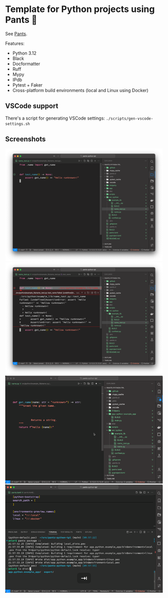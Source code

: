 # Template for Python projects using Pants 👖

See [Pants](https://pantsbuild.org).

Features:

- Python 3.12
- Black
- Docformatter
- Ruff
- Mypy
- IPdb
- Pytest + Faker
- Cross-platform build environments (local and Linux using Docker)

## VSCode support

There's a script for generating VSCode settings: `./scripts/gen-vscode-settings.sh`

## Screenshots

![](./.github/files/pytest.png)
![](./.github/files/pytest-fail.png)
![](./.github/files/format.gif)
![](./.github/files/environments.gif)



